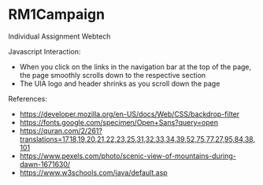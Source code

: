 # RM1Campaign
Individual Assignment Webtech

Javascript Interaction:
- When you click on the links in the navigation bar at the top of the page, the page smoothly scrolls down to the respective section
- The UIA logo and header shrinks as you scroll down the page

References:
- https://developer.mozilla.org/en-US/docs/Web/CSS/backdrop-filter
- https://fonts.google.com/specimen/Open+Sans?query=open
- https://quran.com/2/261?translations=17,18,19,20,21,22,23,25,31,32,33,34,39,52,75,77,27,95,84,38,101
- https://www.pexels.com/photo/scenic-view-of-mountains-during-dawn-1671630/
- https://www.w3schools.com/java/default.asp
